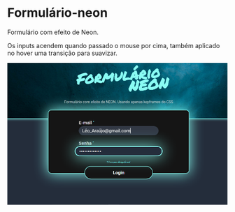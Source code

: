 # Formulário-neon

Formulário com efeito de Neon.

Os inputs acendem quando passado o mouse por cima, também aplicado no hover
uma transição para suavizar.

![](img/Modelo.png)
